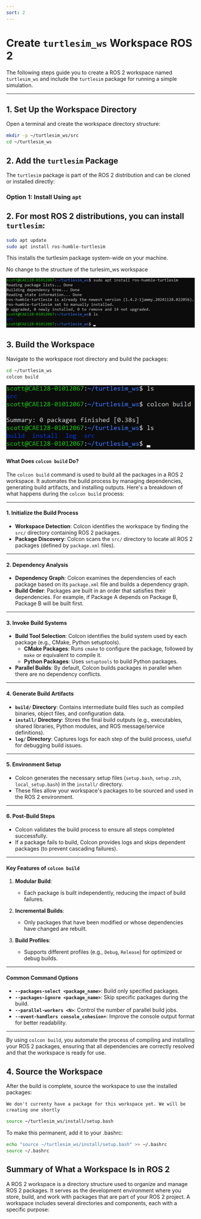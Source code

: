 ```yaml
---
sort: 2
---
```


# Create `turtlesim_ws` Workspace ROS 2

The following steps guide you to create a ROS 2 workspace named `turtlesim_ws` and include the `turtlesim` package for running a simple simulation.

---

## 1. Set Up the Workspace Directory

Open a terminal and create the workspace directory structure:

```bash
mkdir -p ~/turtlesim_ws/src
cd ~/turtlesim_ws
```
## 2. Add the `turtlesim` Package

The `turtlesim` package is part of the ROS 2 distribution and can be cloned or installed directly:

### Option 1: Install Using `apt`

## 2. For most ROS 2 distributions, you can install `turtlesim`:

```bash
sudo apt update
sudo apt install ros-humble-turtlesim
```
This installs the turtlesim package system-wide on your machine.

No change to the structure of the turlesim_ws workspace

![turletlesim_ws](media/turtlesim%20installation.png)


## 3. Build the Workspace

Navigate to the workspace root directory and build the packages:

```bash
cd ~/turtlesim_ws
colcon build
```

![colcon build](media/colcon_build.png)

#### What Does `colcon build` Do?

The `colcon build` command is used to build all the packages in a ROS 2 workspace. It automates the build process by managing dependencies, generating build artifacts, and installing outputs. Here's a breakdown of what happens during the `colcon build` process:

---

#### 1. Initialize the Build Process
- **Workspace Detection**: Colcon identifies the workspace by finding the `src/` directory containing ROS 2 packages.
- **Package Discovery**: Colcon scans the `src/` directory to locate all ROS 2 packages (defined by `package.xml` files).

---

#### 2. Dependency Analysis
- **Dependency Graph**: Colcon examines the dependencies of each package based on its `package.xml` file and builds a dependency graph.
- **Build Order**: Packages are built in an order that satisfies their dependencies. For example, if Package A depends on Package B, Package B will be built first.

---

#### 3. Invoke Build Systems
- **Build Tool Selection**: Colcon identifies the build system used by each package (e.g., CMake, Python setuptools).
  - **CMake Packages**: Runs `cmake` to configure the package, followed by `make` or equivalent to compile it.
  - **Python Packages**: Uses `setuptools` to build Python packages.
- **Parallel Builds**: By default, Colcon builds packages in parallel when there are no dependency conflicts.

---

#### 4. Generate Build Artifacts
- **`build/` Directory**: Contains intermediate build files such as compiled binaries, object files, and configuration data.
- **`install/` Directory**: Stores the final build outputs (e.g., executables, shared libraries, Python modules, and ROS message/service definitions).
- **`log/` Directory**: Captures logs for each step of the build process, useful for debugging build issues.

---

#### 5. Environment Setup
- Colcon generates the necessary setup files (`setup.bash`, `setup.zsh`, `local_setup.bash`) in the `install/` directory.
- These files allow your workspace's packages to be sourced and used in the ROS 2 environment.

---

#### 6. Post-Build Steps
- Colcon validates the build process to ensure all steps completed successfully.
- If a package fails to build, Colcon provides logs and skips dependent packages (to prevent cascading failures).

---

#### Key Features of `colcon build`
1. **Modular Build**:
   - Each package is built independently, reducing the impact of build failures.
   
2. **Incremental Builds**:
   - Only packages that have been modified or whose dependencies have changed are rebuilt.

3. **Build Profiles**:
   - Supports different profiles (e.g., `Debug`, `Release`) for optimized or debug builds.

---

#### Common Command Options
- **`--packages-select <package_name>`**: Build only specified packages.
- **`--packages-ignore <package_name>`**: Skip specific packages during the build.
- **`--parallel-workers <N>`**: Control the number of parallel build jobs.
- **`--event-handlers console_cohesion+`**: Improve the console output format for better readability.

---

By using `colcon build`, you automate the process of compiling and installing your ROS 2 packages, ensuring that all dependencies are correctly resolved and that the workspace is ready for use.

## 4. Source the Workspace
After the build is complete, source the workspace to use the installed packages:

```note
We don't currenty have a package for this workspace yet. We will be creating one shortly

```

```bash
source ~/turtlesim_ws/install/setup.bash
```

To make this permanent, add it to your .bashrc:

```bash
echo "source ~/turtlesim_ws/install/setup.bash" >> ~/.bashrc
source ~/.bashrc
```


## Summary of What a Workspace Is in ROS 2
A ROS 2 workspace is a directory structure used to organize and manage ROS 2 packages. It serves as the development environment where you store, build, and work with packages that are part of your ROS 2 project. A workspace includes several directories and components, each with a specific purpose: